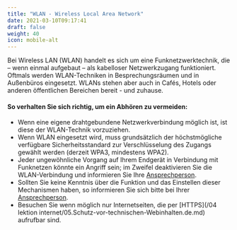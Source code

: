 ```yaml
---
title: "WLAN - Wireless Local Area Network"
date: 2021-03-10T09:17:41
draft: false
weight: 40
icon: mobile-alt
---
```

Bei Wireless LAN (WLAN) handelt es sich um eine Funknetzwerktechnik, die – wenn einmal aufgebaut – als kabelloser Netzwerkzugang funktioniert. Oftmals werden WLAN-Techniken in Besprechungsräumen und in Außenbüros eingesetzt. WLANs stehen aber auch in Cafés, Hotels oder anderen öffentlichen Bereichen bereit - und zuhause.

#### So verhalten Sie sich richtig, um ein Abhören zu vermeiden:

- Wenn eine eigene drahtgebundene Netzwerkverbindung möglich ist, ist diese der WLAN-Technik vorzuziehen.
- Wenn WLAN eingesetzt wird, muss grundsätzlich der höchstmögliche verfügbare Sicherheitsstandard zur Verschlüsselung des Zugangs gewählt werden (derzeit WPA3, mindestens WPA2).
- Jeder ungewöhnliche Vorgang auf Ihrem Endgerät in Verbindung mit Funknetzen könnte ein Angriff sein; im Zweifel deaktivieren Sie die WLAN-Verbindung und informieren Sie Ihre [Ansprechperson](/ansprechpersonen/).
- Sollten Sie keine Kenntnis über die Funktion und das Einstellen dieser Mechanismen haben, so informieren Sie sich bitte bei Ihrer [Ansprechperson](/ansprechpersonen/).
- Besuchen Sie wenn möglich nur Internetseiten, die per [HTTPS](/04 lektion internet/05.Schutz-vor-technischen-Webinhalten.de.md) aufrufbar sind.